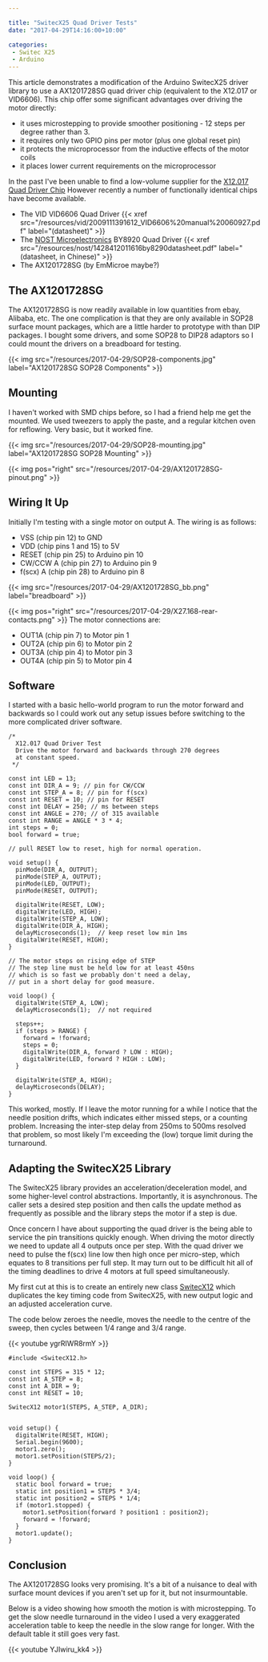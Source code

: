 ```yaml
---

title: "SwitecX25 Quad Driver Tests"
date: "2017-04-29T14:16:00+10:00"

categories:
 - Switec X25
 - Arduino
---
```


This article demonstrates a modification of the Arduino SwitecX25 driver library
to use a AX1201728SG quad driver chip (equivalent to the X12.017 or VID6606).
This chip offer some significant advantages over driving the motor directly:

 - it uses microstepping to provide smoother positioning - 12 steps per degree rather than 3.
 - it requires only two GPIO pins per motor (plus one global reset pin)
 - it protects the microprocessor from the inductive effects of the motor coils
 - it places lower current requirements on the microprocessor

<!--more-->

In the past I've been unable to find a low-volume supplier for the [X12.017 Quad Driver Chip](/gaugette/2012/01/19/x12-quad-driver-chip/)
However recently a number of functionally identical chips have become available.

 - The VID VID6606 Quad Driver {{< xref src="/resources/vid/2009111391612_VID6606%20manual%20060927.pdf" label="(datasheet)" >}}
 - The [NOST Microelectronics](http://www.nostm.com) BY8920  Quad Driver {{< xref src="/resources/nost/1428412011616by8290datasheet.pdf" label="(datasheet, in Chinese)" >}}
 - The AX1201728SG (by EmMicroe maybe?)

The AX1201728SG
---------------

 The AX1201728SG is now readily available in low quantities from ebay, Alibaba, etc.
 The one complication is that they are only available in SOP28 surface mount packages, which are
 a little harder to prototype with than DIP packages.
 I bought some drivers, and some SOP28 to DIP28 adaptors so I could mount the drivers on a breadboard
 for testing.

{{< img src="/resources/2017-04-29/SOP28-components.jpg" label="AX1201728SG SOP28 Components" >}}

Mounting
--------

I haven't worked with SMD chips before, so I had a friend help me get the mounted.
We used tweezers to apply the paste, and a regular kitchen oven for reflowing.
Very basic, but it worked fine.

{{< img src="/resources/2017-04-29/SOP28-mounting.jpg" label="AX1201728SG SOP28 Mounting" >}}

{{< img pos="right" src="/resources/2017-04-29/AX1201728SG-pinout.png" >}}

Wiring It Up
------------

Initially I'm testing with a single motor on output A.  The wiring is as follows:

 - VSS (chip pin 12) to GND
 - VDD (chip pins 1 and 15) to 5V
 - RESET (chip pin 25) to Arduino pin 10
 - CW/CCW A (chip pin 27) to Arduino pin 9
 - f(scx) A (chip pin 28) to Arduino pin 8

{{< img src="/resources/2017-04-29/AX1201728SG_bb.png" label="breadboard" >}}

{{< img pos="right" src="/resources/2017-04-29/X27.168-rear-contacts.png" >}}
The motor connections are:

 - OUT1A (chip pin 7) to Motor pin 1
 - OUT2A (chip pin 6) to Motor pin 2
 - OUT3A (chip pin 4) to Motor pin 3
 - OUT4A (chip pin 5) to Motor pin 4

Software
--------

I started with a basic hello-world program to run the motor forward and backwards
so I could work out any setup issues before switching to the more complicated driver software.

```
/*
  X12.017 Quad Driver Test
  Drive the motor forward and backwards through 270 degrees
  at constant speed.
 */

const int LED = 13;
const int DIR_A = 9; // pin for CW/CCW
const int STEP_A = 8; // pin for f(scx)
const int RESET = 10; // pin for RESET
const int DELAY = 250; // ms between steps
const int ANGLE = 270; // of 315 available
const int RANGE = ANGLE * 3 * 4;
int steps = 0;
bool forward = true;

// pull RESET low to reset, high for normal operation.

void setup() {
  pinMode(DIR_A, OUTPUT);
  pinMode(STEP_A, OUTPUT);
  pinMode(LED, OUTPUT);
  pinMode(RESET, OUTPUT);

  digitalWrite(RESET, LOW);
  digitalWrite(LED, HIGH);
  digitalWrite(STEP_A, LOW);
  digitalWrite(DIR_A, HIGH);
  delayMicroseconds(1);  // keep reset low min 1ms
  digitalWrite(RESET, HIGH);
}

// The motor steps on rising edge of STEP
// The step line must be held low for at least 450ns
// which is so fast we probably don't need a delay,
// put in a short delay for good measure.

void loop() {
  digitalWrite(STEP_A, LOW);
  delayMicroseconds(1);  // not required

  steps++;
  if (steps > RANGE) {
    forward = !forward;
    steps = 0;
    digitalWrite(DIR_A, forward ? LOW : HIGH);
    digitalWrite(LED, forward ? HIGH : LOW);
  }

  digitalWrite(STEP_A, HIGH);
  delayMicroseconds(DELAY);
}
```

This worked, mostly.  If I leave the motor running for a while I notice that
the needle position drifts, which indicates either missed steps, or
a counting problem.  Increasing the inter-step delay from 250ms to 500ms
resolved that problem, so most likely I'm exceeding the (low) torque limit
during the turnaround.

Adapting the SwitecX25 Library
------------------------------

The SwitecX25 library provides an acceleration/deceleration model,
and some higher-level control abstractions.  Importantly, it is asynchronous.
The caller sets a desired step position and then calls the update method
as frequently as possible and the library steps the motor if a step is due.

Once concern I have about supporting the quad driver is the being able to
service the pin transitions quickly enough.
When driving the motor directly we need to update all 4
outputs once per step.  With the quad driver we need to pulse the f(scx) line low then high
once per micro-step, which equates to 8 transitions per full step.  It may
turn out to be difficult hit all of the timing deadlines to drive 4 motors at full speed simultaneously.

My first cut at this is to create an entirely new class [SwitecX12](https://github.com/clearwater/SwitecX25/blob/X12/SwitecX12.h)
which duplicates the key timing code from SwitecX25, with new output logic
and an adjusted acceleration curve.

The code below zeroes the needle, moves the needle to the centre of the sweep, then
cycles between 1/4 range and 3/4 range.

{{< youtube ygrRIWR8rmY >}}

```
#include <SwitecX12.h>

const int STEPS = 315 * 12;
const int A_STEP = 8;
const int A_DIR = 9;
const int RESET = 10;

SwitecX12 motor1(STEPS, A_STEP, A_DIR);


void setup() {
  digitalWrite(RESET, HIGH);
  Serial.begin(9600);
  motor1.zero();
  motor1.setPosition(STEPS/2);
}

void loop() {
  static bool forward = true;
  static int position1 = STEPS * 3/4;
  static int position2 = STEPS * 1/4;
  if (motor1.stopped) {
    motor1.setPosition(forward ? position1 : position2);
    forward = !forward;
  }
  motor1.update();
}
```

Conclusion
----------

The AX1201728SG looks very promising.  It's a bit of a nuisance to
deal with surface mount devices if you aren't set up for it, but not insurmountable.

Below is a video showing how smooth
the motion is with microstepping.
To get the slow needle turnaround in the video I used a very exaggerated acceleration
table to keep the needle in the slow range for longer.  With the default
table it still goes very fast.

{{< youtube YJIwiru_kk4 >}}
